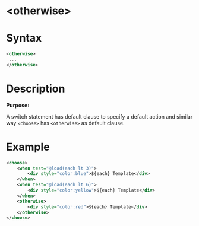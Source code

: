 # &lt;otherwise>
Syntax
======
```xml
<otherwise>
 ...
</otherwise>
```

Description
===========
**Purpose:**

A switch statement has default clause to specify a default action and similar way `<choose>` has `<otherwise>` as default clause.

Example
=======
```xml
<choose>
	<when test="@load(each lt 3)">
		<div style="color:blue">${each} Template</div>
	</when>
	<when test="@load(each lt 6)">
		<div style="color:yellow">${each} Template</div>
	</when>
	<otherwise>
		<div style="color:red">${each} Template</div>
	</otherwise>
</choose>
```
